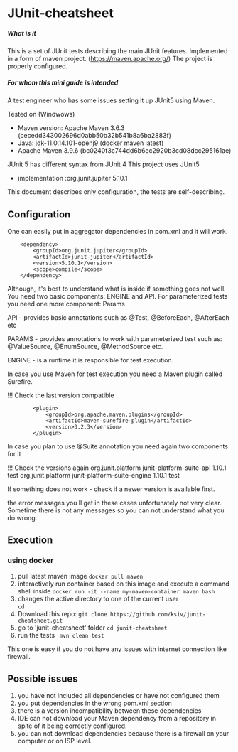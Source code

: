 # JUnit-cheatsheet
##### What is it
This is a set of JUnit tests describing the main JUnit features.
Implemented in a form of maven project. (https://maven.apache.org/) 
The project is properly configured.

##### For whom this mini guide is intended
A test engineer who has some issues setting it up JUnit5 using Maven.

Tested on
(Windwows)
- Maven version: Apache Maven 3.6.3 (cecedd343002696d0abb50b32b541b8a6ba2883f)
- Java: jdk-11.0.14.101-openj9
(docker maven latest)
- Apache Maven 3.9.6 (bc0240f3c744dd6b6ec2920b3cd08dcc295161ae)
  

JUnit 5 has different syntax from JUnit 4
This project uses JUnit5 
- implementation :org.junit.jupiter 5.10.1 

This document describes only configuration, the tests are self-describing.

## Configuration



One can easily put in aggregator dependencies in pom.xml and it will work.

        <dependency>
            <groupId>org.junit.jupiter</groupId>
            <artifactId>junit-jupiter</artifactId>
            <version>5.10.1</version>
            <scope>compile</scope>
        </dependency>


Although, it's best to understand what is inside if something goes not well.  
You need two basic components: ENGINE and API. 
For parameterized tests you need one more component: Params 


API - provides basic annotations such as @Test, @BeforeEach, @AfterEach etc

PARAMS - provides annotations to work with parameterized test such as: @ValueSource, @EnumSource, @MethodSource etc. 

ENGINE - is a runtime it is responsible for test execution.


In case you use Maven for test execution you need a Maven plugin called Surefire.

!!! Check the last version compatible

            <plugin>
                <groupId>org.apache.maven.plugins</groupId>
                <artifactId>maven-surefire-plugin</artifactId>
                <version>3.2.3</version>
            </plugin>
			
In case you plan to use @Suite annotation you need again two components for it

!!! Check the versions again
        <dependency>
            <groupId>org.junit.platform</groupId>
            <artifactId>junit-platform-suite-api</artifactId>
            <version>1.10.1</version>
            <scope>test</scope>
        </dependency>
        <dependency>
            <groupId>org.junit.platform</groupId>
            <artifactId>junit-platform-suite-engine</artifactId>
            <version>1.10.1</version>
            <scope>test</scope>
        </dependency>

If something does not work - check if a newer version is available first.


the error messages you ll get in these cases unfortunately not very clear.
Sometime there is not any messages so you can not understand what you do wrong.


## Execution 

### using docker
1. pull latest maven image
    `docker pull maven`   
2. interactively run container based on this image and execute a command shell inside
    `docker run -it --name my-maven-container maven bash`
3. changes the active directory to one of the current user     
    `cd`
4. Download this repo:
    `git clone https://github.com/ksiv/junit-cheatsheet.git`
5. go to 'junit-cheatsheet' folder
    `cd junit-cheatsheet`
5. run the tests
    ` mvn clean test`


This one is easy if you do not have any issues with internet connection like firewall.



## Possible issues
1. you have not included all dependencies or have not configured them 
2. you put dependencies in the wrong pom.xml section
3. there is a version incompatibility between these dependencies 
4. IDE can not download your Maven dependency from a repository in spite of it being correctly configured. 
5. you can not download dependencies because there is a firewall on your computer or on ISP level.
